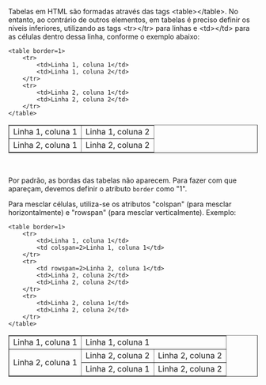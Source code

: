 Tabelas em HTML são formadas através das tags <table\></table\>. No entanto, ao contrário de outros elementos,
em tabelas é preciso definir os níveis inferiores, utilizando as tags <tr\></tr\> para linhas e <td\></td\> 
para as células dentro dessa linha, conforme o exemplo abaixo:

	<table border=1>
		<tr>
			<td>Linha 1, coluna 1</td>
			<td>Linha 1, coluna 2</td>
		</tr>
		<tr>
			<td>Linha 2, coluna 1</td>
			<td>Linha 2, coluna 2</td>
		</tr>
	</table>

	
<table border=1>
	<tr>
		<td>Linha 1, coluna 1</td>
		<td>Linha 1, coluna 2</td>
	</tr>
	<tr>
		<td>Linha 2, coluna 1</td>
		<td>Linha 2, coluna 2</td>
	</tr>
</table><br/>

Por padrão, as bordas das tabelas não aparecem. Para fazer com que apareçam, devemos definir o
atributo `border` como "1".

Para mesclar células, utiliza-se os atributos "colspan" (para mesclar horizontalmente) e "rowspan" (para 
mesclar verticalmente). Exemplo:

	<table border=1>
		<tr>
			<td>Linha 1, coluna 1</td>
			<td colspan=2>Linha 1, coluna 1</td>
		</tr>
		<tr>
			<td rowspan=2>Linha 2, coluna 1</td>
			<td>Linha 2, coluna 2</td>
			<td>Linha 2, coluna 2</td>
		</tr>
		<tr>
			<td>Linha 2, coluna 1</td>
			<td>Linha 2, coluna 2</td>
		</tr>
	</table>

<table border=1>
	<tr>
		<td>Linha 1, coluna 1</td>
		<td colspan=2>Linha 1, coluna 1</td>
	</tr>
	<tr>
		<td rowspan=2>Linha 2, coluna 1</td>
		<td>Linha 2, coluna 2</td>
		<td>Linha 2, coluna 2</td>
	</tr>
	<tr>
		<td>Linha 2, coluna 1</td>
		<td>Linha 2, coluna 2</td>
	</tr>
</table>



